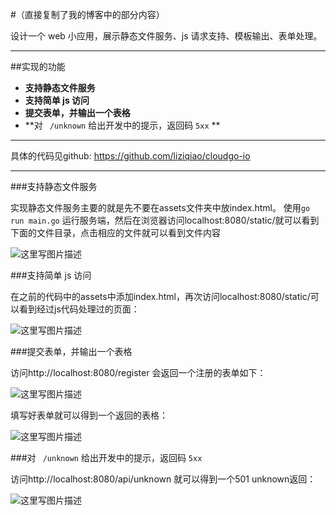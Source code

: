 #（直接复制了我的博客中的部分内容）

设计一个 web 小应用，展示静态文件服务、js 请求支持、模板输出、表单处理。

--------------------

##实现的功能

- **支持静态文件服务**
- **支持简单 js 访问**
- **提交表单，并输出一个表格**
- **对 ` /unknown`  给出开发中的提示，返回码  `5xx` **

--------------------

具体的代码见github:
https://github.com/liziqiao/cloudgo-io

-------------------


###支持静态文件服务

实现静态文件服务主要的就是先不要在assets文件夹中放index.html。
使用`go run main.go` 运行服务端，然后在浏览器访问localhost:8080/static/就可以看到下面的文件目录，点击相应的文件就可以看到文件内容

![这里写图片描述](http://img.blog.csdn.net/20171122163737181?watermark/2/text/aHR0cDovL2Jsb2cuY3Nkbi5uZXQvc3lzdWx6cQ==/font/5a6L5L2T/fontsize/400/fill/I0JBQkFCMA==/dissolve/70/gravity/SouthEast)


###支持简单 js 访问

在之前的代码中的assets中添加index.html，再次访问localhost:8080/static/可以看到经过js代码处理过的页面：

![这里写图片描述](http://img.blog.csdn.net/20171122174658823?watermark/2/text/aHR0cDovL2Jsb2cuY3Nkbi5uZXQvc3lzdWx6cQ==/font/5a6L5L2T/fontsize/400/fill/I0JBQkFCMA==/dissolve/70/gravity/SouthEast)

###提交表单，并输出一个表格

访问http://localhost:8080/register 会返回一个注册的表单如下：

![这里写图片描述](http://img.blog.csdn.net/20171122174925669?watermark/2/text/aHR0cDovL2Jsb2cuY3Nkbi5uZXQvc3lzdWx6cQ==/font/5a6L5L2T/fontsize/400/fill/I0JBQkFCMA==/dissolve/70/gravity/SouthEast)

填写好表单就可以得到一个返回的表格：

![这里写图片描述](http://img.blog.csdn.net/20171122175015035?watermark/2/text/aHR0cDovL2Jsb2cuY3Nkbi5uZXQvc3lzdWx6cQ==/font/5a6L5L2T/fontsize/400/fill/I0JBQkFCMA==/dissolve/70/gravity/SouthEast)


###对 ` /unknown`  给出开发中的提示，返回码  `5xx`

访问http://localhost:8080/api/unknown 就可以得到一个501 unknown返回：

![这里写图片描述](http://img.blog.csdn.net/20171122175214705?watermark/2/text/aHR0cDovL2Jsb2cuY3Nkbi5uZXQvc3lzdWx6cQ==/font/5a6L5L2T/fontsize/400/fill/I0JBQkFCMA==/dissolve/70/gravity/SouthEast)
